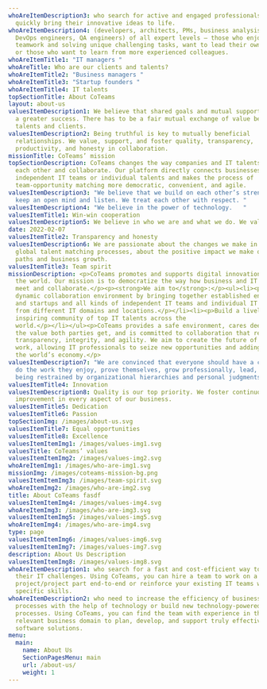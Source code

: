 ```yaml
---
whoAreItemDescription3: who search for active and engaged professionals to
  quickly bring their innovative ideas to life.
whoAreItemDescription4: (developers, architects, PMs, business analysists,
  DevOps engineers, QA engineers) of all expert levels – those who enjoy
  teamwork and solving unique challenging tasks, want to lead their own teams,
  or those who want to learn from more experienced colleagues.
whoAreItemTitle1: "IT managers "
whoAreTitle: Who are our clients and talents?
whoAreItemTitle2: "Business managers "
whoAreItemTitle3: "Startup founders "
whoAreItemTitle4: IT talents
topSectionTitle: About CoTeams
layout: about-us
valuesItemDescription1: We believe that shared goals and mutual support lead to
  a greater success. There has to be a fair mutual exchange of value between
  talents and clients.
valuesItemDescription2: Being truthful is key to mutually beneficial
  relationships. We value, support, and foster quality, transparency,
  productivity, and honesty in collaboration.
missionTitle: CoTeams’ mission
topSectionDescription: CoTeams changes the way companies and IT talents find
  each other and collaborate. Our platform directly connects businesses and
  independent IT teams or individual talents and makes the process of
  team-opportunity matching more democratic, convenient, and agile.
valuesItemDescription3: "We believe that we build on each other’s strengths. We
  keep an open mind and listen. We treat each other with respect. "
valuesItemDescription4: "We believe in the power of technology.   "
valuesItemTitle1: Win-win cooperation
valuesItemDescription5: We believe in who we are and what we do. We value leadership
date: 2022-02-07
valuesItemTitle2: Transparency and honesty
valuesItemDescription6: We are passionate about the changes we make in the
  global talent matching processes, about the positive impact we make on career
  paths and business growth.
valuesItemTitle3: Team spirit
missionDescription: <p>CoTeams promotes and supports digital innovation all over
  the world. Our mission is to democratize the way how business and IT talents
  meet and collaborate.</p><p><strong>We aim to</strong>:</p><ul><li><p>Create a
  dynamic collaboration environment by bringing together established enterprises
  and startups and all kinds of independent IT teams and individual IT talents
  from different IT domains and locations.</p></li><li><p>Build a lively and
  inspiring community of top IT talents across the
  world.</p></li></ul><p>CoTeams provides a safe environment, cares deeply about
  the value both parties get, and is committed to collaboration that respects
  transparency, integrity, and agility. We aim to create the future of remote
  work, allowing IT professionals to seize new opportunities and adding value to
  the world’s economy.</p>
valuesItemDescription7: "We are convinced that everyone should have a chance to
  do the work they enjoy, prove themselves, grow professionally, lead, without
  being restrained by organizational hierarchies and personal judgments "
valuesItemTitle4: Innovation
valuesItemDescription8: Quality is our top priority. We foster continuous
  improvement in every aspect of our business.
valuesItemTitle5: Dedication
valuesItemTitle6: Passion
topSectionImg: /images/about-us.svg
valuesItemTitle7: Equal opportunities
valuesItemTitle8: Excellence
valuesItemItemImg1: /images/values-img1.svg
valuesTitle: CoTeams’ values
valuesItemItemImg2: /images/values-img2.svg
whoAreItemImg1: /images/who-are-img1.svg
missionImg: /images/coteams-mission-bg.png
valuesItemItemImg3: /images/team-spirit.svg
whoAreItemImg2: /images/who-are-img2.svg
title: About CoTeams fasdf
valuesItemItemImg4: /images/values-img4.svg
whoAreItemImg3: /images/who-are-img3.svg
valuesItemItemImg5: /images/values-img5.svg
whoAreItemImg4: /images/who-are-img4.svg
type: page
valuesItemItemImg6: /images/values-img6.svg
valuesItemItemImg7: /images/values-img7.svg
description: About Us Description
valuesItemItemImg8: /images/values-img8.svg
whoAreItemDescription1: who search for a fast and cost-efficient way to solve
  their IT challenges. Using CoTeams, you can hire a team to work on a
  project/project part end-to-end or reinforce your existing IT teams with
  specific skills.
whoAreItemDescription2: who need to increase the efficiency of business
  processes with the help of technology or build new technology-powered
  processes. Using CoTeams, you can find the team with experience in the
  relevant business domain to plan, develop, and support truly effective
  software solutions.
menu:
  main:
    name: About Us
    SectionPagesMenu: main
    url: /about-us/
    weight: 1
---
```

